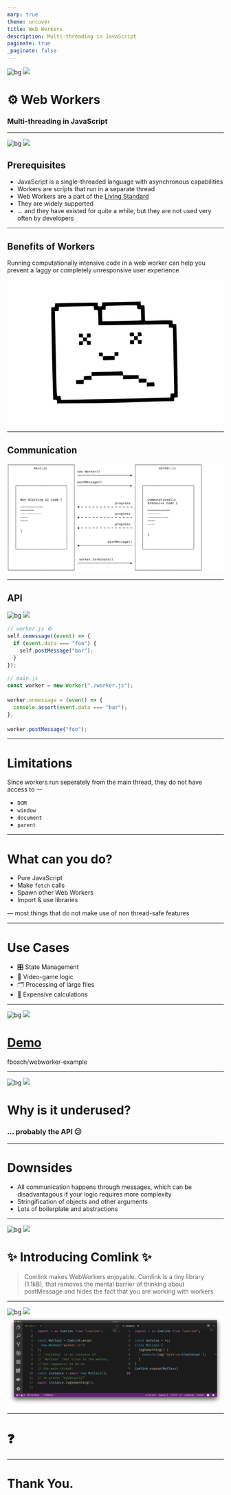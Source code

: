 ```yaml
---
marp: true
theme: uncover
title: Web Workers
description: Multi-threading in JavaScript
paginate: true
_paginate: false
---
```


![bg](#222)
![](#fff)

# <!--fit--> ⚙️ Web Workers

### <!--fit--> Multi-threading in JavaScript

---

![bg](#222)
![](#fff)

## Prerequisites

- JavaScript is a single-threaded language with asynchronous capabilities
- Workers are scripts that run in a separate thread
- Web Workers are a part of the [Living Standard](https://html.spec.whatwg.org/multipage/workers.html#workers)
- They are widely supported
- ... and they have existed for quite a while, but they are not used very often by developers

---

## Benefits of Workers

Running computationally intensive code in a web worker can help you prevent a laggy or completely unresponsive user experience

![](./assets/dead.svg)

---

## Communication

![](./assets/worker-flow.svg)

---

## API

![bg](#345)
![](#fff)

```js
// worker.js ⚙️
self.onmessage((event) => {
  if (event.data === "foo") {
    self.postMessage("bar");
  }
});
```

```js
// main.js
const worker = new Worker("./worker.js");

worker.onmessage = (event) => {
  console.assert(event.data === "bar");
};

worker.postMessage("foo");
```

---

# Limitations

Since workers run seperately from the main thread, they do not have access to —

- `DOM`
- `window`
- `document`
- `parent`

---

# What can you do?

- Pure JavaScript
- Make `fetch` calls
- Spawn other Web Workers
- Import & use libraries

— most things that do not make use of non thread-safe features

---

# Use Cases

- 🎛 State Management
- 👾 Video-game logic
- 🗂 Processing of large files
- 🧮 Expensive calculations

---

![bg](#0a0423)
![](#fff)

# [Demo](http://localhost:1234)

fbosch/webworker-example

---

![bg](#345)
![](#fff)

# Why is it underused?

### ... probably the API 😕

---

# Downsides

- All communication happens through messages, which can be disadvantagous if your logic requires more complexity
- Stringification of objects and other arguments
- Lots of boilerplate and abstractions

---

![bg](#7d658a)
![](#fff)

# ✨ Introducing Comlink ✨

> Comlink makes WebWorkers enjoyable. Comlink is a tiny library (1.1kB), that removes the mental barrier of thinking about postMessage and hides the fact that you are working with workers.

---

![bg](#7d658a)
![](#fff)
![bg 90%](./assets/comlink.png)

---

# <!--fit--> ❓

---

# Thank You.
